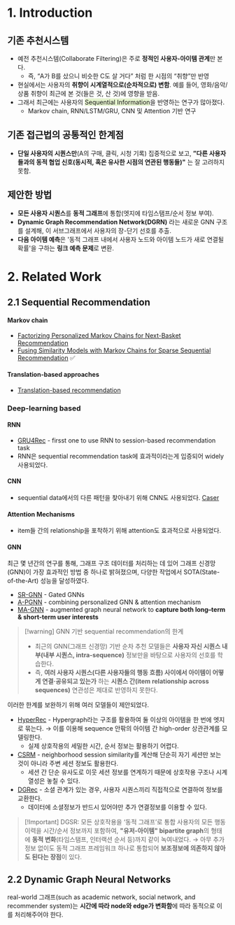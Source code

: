 # 1. Introduction
## 기존 추천시스템
- 예전 추천시스템(Collaborate Filtering)은 주로 **정적인 사용자-아이템 관계**만 본다. 
	- 즉, “A가 B를 샀으니 비슷한 C도 살 거다” 처럼 한 시점의 “취향”만 반영
- 현실에서는 사용자의 **취향이 시계열적으로(순차적으로) 변함**. 예를 들어, 영화/음악/상품 취향이 최근에 본 것(들은 것, 산 것)에 영향을 받음.
- 그래서 최근에는 사용자의 <span style="background:rgba(208, 235, 166, 0.55)">Sequential Information</span>을 반영하는 연구가 많아졌다. 
	- Markov chain, RNN/LSTM/GRU, CNN 및 Attention 기반 연구

## 기존 접근법의 공통적인 한계점
- **단일 사용자의 시퀀스만**(A의 구매, 클릭, 시청 기록) 집중적으로 보고, **”다른 사용자들과의 동적 협업 신호(동시적, 혹은 유사한 시점의 연관된 행동들)"** 는 잘 고려하지 못함.

## 제안한 방법
- **모든 사용자 시퀀스**를 **동적 그래프**에 통합(엣지에 타임스탬프/순서 정보 부여).
- **Dynamic Graph Recommendation Network(DGRN)** 라는 새로운 GNN 구조를 설계해, 이 서브그래프에서 사용자의 장-단기 선호를 추출.
- **다음 아이템 예측**은 '동적 그래프 내에서 사용자 노드와 아이템 노드가 새로 연결될 확률'을 구하는 **링크 예측 문제**로 변환.

# 2. Related Work
## 2.1 Sequential Recommendation
#### Markov chain
- [Factorizing Personalized Markov Chains for Next-Basket Recommendation](https://cseweb.ucsd.edu/classes/fa17/cse291-b/reading/p811.pdf)
- [Fusing Similarity Models with Markov Chains for Sparse Sequential Recommendation](https://arxiv.org/pdf/1609.09152) ✅
#### Translation-based approaches
- [Translation-based recommendation](https://arxiv.org/pdf/1707.02410)
### Deep-learning based
#### RNN
- [GRU4Rec](https://arxiv.org/pdf/1511.06939) - firsst one to use RNN to session-based recommendation task
- RNN은 sequential recommendation task에 효과적이라는게 입증되어 widely 사용되었다.
#### CNN
- sequential data에서의 다른 패턴을 찾아내기 위해 CNN도 사용되었다. [Caser](https://arxiv.org/pdf/1809.07426)
#### Attention Mechanisms
- item들 간의 relationship을 포착하기 위해 attention도 효과적으로 사용되었다. 
#### GNN 
최근 몇 년간의 연구를 통해, 그래프 구조 데이터를 처리하는 데 있어 그래프 신경망(GNN)이 가장 효과적인 방법 중 하나로 밝혀졌으며, 다양한 작업에서 SOTA(State-of-the-Art) 성능을 달성하였다.
- [SR-GNN](https://arxiv.org/pdf/1811.00855) - Gated GNNs
- [A-PGNN](https://arxiv.org/pdf/1910.08887) - combining personalized GNN & attention mechanism 
- [MA-GNN](https://arxiv.org/pdf/1912.11730) - augmented graph neural network to **capture both long–term & short-term user interests**

> [!warning] GNN 기반 sequential recommendation의 한계
> - 최근의 GNN(그래프 신경망) 기반 순차 추천 모델들은 **사용자 자신 시퀀스 내부(내부 시퀀스, intra-sequence)** 정보만을 바탕으로 사용자의 선호를 학습한다. 
> - 즉, **여러 사용자 시퀀스(다른 사용자들의 행동 흐름) 사이에서 아이템이 어떻게 연결·공유되고 있는가** 하는 **시퀀스 간(item relationship across sequences)** 연관성은 제대로 반영하지 못한다. 

이러한 한계를 보완하기 위해 여러 모델들이 제안되었다. 
- [HyperRec](https://people.engr.tamu.edu/caverlee/pubs/wang20next.pdf) - Hypergraph라는 구조를 활용하여 둘 이상의 아이템을 한 번에 엣지로 묶는다. → 이를 이용해 sequence 안팎의 아이템 간 high-order 상관관계를 모델링한다. 
	- 실제 상호작용의 세밀한 시간, 순서 정보는 활용하기 어렵다. 
- [CSRM](https://dl.acm.org/doi/pdf/10.1145/3331184.3331210) - neighborhood session similarity를 계산해 단순히 자기 세션만 보는 것이 아니라 주변 세션 정보도 활용한다. 
	- 세션 간 단순 유사도로 이웃 세션 정보를 연계하기 때문에 상호작용 구조나 시계열성은 놓칠 수 있다. 
- [DGRec](https://arxiv.org/pdf/1902.09362) - 소셜 관계가 있는 경우, 사용자 시퀀스끼리 직접적으로 연결하여 정보를 교환한다. 
	- 데이터에 소셜정보가 반드시 있어야만 추가 연결정보를 이용할 수 있다. 


> [!Important] DGSR: 모든 상호작용을 ‘동적 그래프’로 통합
> 사용자의 모든 행동 이력을 시간/순서 정보까지 포함하여, **"유저-아이템" bipartite graph**의 형태에 **동적 변화**(타임스탬프, 인터랙션 순서 등)까지 같이 녹여내었다. 
> → 아무 추가 정보 없이도 동적 그래프 프레임워크 하나로 통합되어 **보조정보에 의존하지 않아도 된다는 장점**이 있다. 

## 2.2 Dynamic Graph Neural Networks
real-world 그래프(such as academic network, social network, and recommender system)는 **시간에 따라 node와 edge가 변화함**에 따라 동적으로 이를 처리해주어야 한다. 




